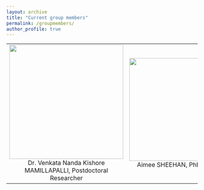 ```yaml
---
layout: archive
title: "Current group members"
permalink: /groupmembers/
author_profile: true
---
```


<table width="1000" border="0" cellpadding="5">
<tr>
<td align="center" valign="center">
<img src="https://mihafil.github.io/academic/images/nandaphoto.jpg" style="width:300px;height:auto">
<br />
<font size="3">  
Dr. Venkata Nanda Kishore MAMILLAPALLI, Postdoctoral Researcher
</font>  
</td>
<td align="center" valign="center">
<img src="https://mihafil.github.io/academic/images/ASphoto1.jpg.jpg" style="width:270px;height:auto">
<br />
<font size="3">  
Aimee SHEEHAN, PhD student
</font>
</td>
  <td align="center" valign="center">
<img src="https://mihafil.github.io/academic/images/MDphoto1.jpg" style="width:260px;height:auto">
<br />
<font size="3">
Metodej DVORACEK, PhD student
</font>
</td>
</tr>
</table>

